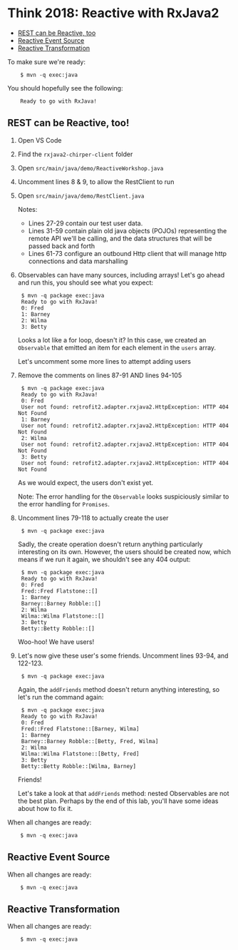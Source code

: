 # Think 2018: Reactive with RxJava2

<!-- TOC depthFrom:2 depthTo:6 withLinks:1 updateOnSave:1 orderedList:0 -->

- [REST can be Reactive, too](#rest-can-be-reactive-too)
- [Reactive Event Source](#reactive-event-source)
- [Reactive Transformation](#reactive-transformation)

<!-- /TOC -->

To make sure we're ready:

        $ mvn -q exec:java

You should hopefully see the following:

        Ready to go with RxJava!

## REST can be Reactive, too!

1. Open VS Code
2. Find the `rxjava2-chirper-client` folder
3. Open `src/main/java/demo/ReactiveWorkshop.java`
4. Uncomment lines 8 & 9, to allow the RestClient to run
5. Open `src/main/java/demo/RestClient.java`

    Notes:
    * Lines 27-29 contain our test user data.
    * Lines 31-59 contain plain old java objects (POJOs) representing the remote API we'll be calling, and the data structures that will be passed back and forth
    * Lines 61-73 configure an outbound Http client that will manage http connections and data marshalling

6. Observables can have many sources, including arrays! Let's go ahead and run this, you should see what you expect:

        $ mvn -q package exec:java
        Ready to go with RxJava!
        0: Fred
        1: Barney
        2: Wilma
        3: Betty

    Looks a lot like a for loop, doesn't it? In this case, we created an `Observable` that emitted an item for each element in the `users` array.

    Let's uncomment some more lines to attempt adding users

7. Remove the comments on lines 87-91 AND lines 94-105

        $ mvn -q package exec:java
        Ready to go with RxJava!
        0: Fred
        User not found: retrofit2.adapter.rxjava2.HttpException: HTTP 404 Not Found
        1: Barney
        User not found: retrofit2.adapter.rxjava2.HttpException: HTTP 404 Not Found
        2: Wilma
        User not found: retrofit2.adapter.rxjava2.HttpException: HTTP 404 Not Found
        3: Betty
        User not found: retrofit2.adapter.rxjava2.HttpException: HTTP 404 Not Found

    As we would expect, the users don't exist yet.

    Note: The error handling for the `Observable` looks suspiciously similar to the error handling for `Promises`.

8. Uncomment lines 79-118 to actually create the user

        $ mvn -q package exec:java

    Sadly, the create operation doesn't return anything particularly interesting on its own. However, the users should be created now, which means if we run it again, we shouldn't see any 404 output:

        $ mvn -q package exec:java
        Ready to go with RxJava!
        0: Fred
        Fred::Fred Flatstone::[]
        1: Barney
        Barney::Barney Robble::[]
        2: Wilma
        Wilma::Wilma Flatstone::[]
        3: Betty
        Betty::Betty Robble::[]

    Woo-hoo! We have users!

9. Let's now give these user's some friends. Uncomment lines 93-94, and 122-123.

        $ mvn -q package exec:java

    Again, the `addFriends` method doesn't return anything interesting, so let's run the command again:

        $ mvn -q package exec:java
        Ready to go with RxJava!
        0: Fred
        Fred::Fred Flatstone::[Barney, Wilma]
        1: Barney
        Barney::Barney Robble::[Betty, Fred, Wilma]
        2: Wilma
        Wilma::Wilma Flatstone::[Betty, Fred]
        3: Betty
        Betty::Betty Robble::[Wilma, Barney]

    Friends!

    Let's take a look at that `addFriends` method: nested Observables are not the best plan. Perhaps by the end of this lab, you'll have some ideas about how to fix it.


When all changes are ready:

        $ mvn -q exec:java

## Reactive Event Source


When all changes are ready:

        $ mvn -q exec:java

## Reactive Transformation


When all changes are ready:

        $ mvn -q exec:java
